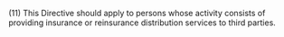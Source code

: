 (11) This Directive should apply to persons whose activity consists of providing insurance or reinsurance distribution services to third parties.